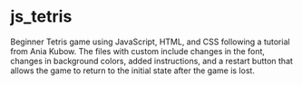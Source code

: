 # js_tetris
Beginner Tetris game using JavaScript, HTML, and CSS following a tutorial from Ania Kubow.
The files with custom include changes in the font, changes in background colors, added instructions, and a restart button
that allows the game to return to the initial state after the game is lost.
